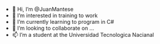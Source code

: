 - 👋 Hi, I’m @JuanMantese
- 👀 I’m interested in training to work 
- 🌱 I’m currently learning to program in C#
- 💞️ I’m looking to collaborate on ...
- 📫 I’m a student at the Universidad Tecnologica Nacianal

<!---
JuanMantese/JuanMantese is a ✨ special ✨ repository because its `README.md` (this file) appears on your GitHub profile.
You can click the Preview link to take a look at your changes.
--->
